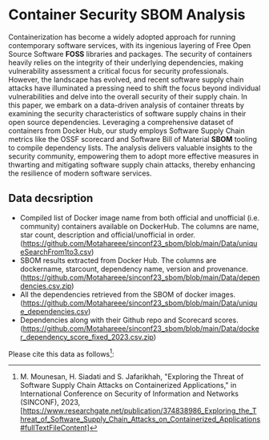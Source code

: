 # Container Security SBOM Analysis

Containerization has become a widely adopted approach for running contemporary software services, with its ingenious layering of Free Open Source Software <strong>FOSS</strong> libraries and packages. The security of containers heavily relies on the integrity of their underlying dependencies, making vulnerability assessment a critical focus for security professionals. However, the landscape has evolved, and recent software supply chain attacks have illuminated a pressing need to shift the focus beyond individual vulnerabilities and delve into the overall security of their supply chain. In this paper, we embark on a data-driven analysis of container threats by examining the security characteristics of software supply chains in their open source dependencies. Leveraging a comprehensive dataset of containers from Docker Hub, our study employs Software Supply Chain metrics like the OSSF scorecard and Software Bill of Material <strong>SBOM</strong> tooling to compile dependency lists. The analysis delivers valuable insights to the security community, empowering them to adopt more effective measures in thwarting and mitigating software supply chain attacks, thereby enhancing the resilience of modern software services.

## Data decsription
 - Compiled list of Docker image name from both official and unofficial (i.e. community) containers available on DockerHub. The columns are name, star count, description and official/unofficial in order. (https://github.com/Motahareee/sinconf23_sbom/blob/main/Data/uniqueSearchFrom1to3.csv)
 - SBOM results extracted from Docker Hub. The columns are dockername, starcount, dependency name, version and provenance. (https://github.com/Motahareee/sinconf23_sbom/blob/main/Data/dependencies.csv.zip)
- All the dependencies retrieved from the SBOM of docker images. (https://github.com/Motahareee/sinconf23_sbom/blob/main/Data/unique_dependencies.csv)
- Dependencies along with their Github repo and Scorecard scores. (https://github.com/Motahareee/sinconf23_sbom/blob/main/Data/docker_dependency_score_fixed_2023.csv.zip)


Please cite this data as follows[^1]:
[^1]: M. Mounesan, H. Siadati and S. Jafarikhah, "Exploring the Threat of Software Supply Chain Attacks on Containerized Applications," in International Conference on Security of Information and Networks (SINCONF), 2023, [https://www.researchgate.net/publication/374838986_Exploring_the_Threat_of_Software_Supply_Chain_Attacks_on_Containerized_Applications#fullTextFileContent]
